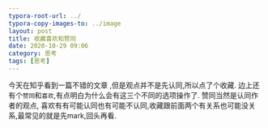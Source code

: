 ```yaml
---
typora-root-url: ../
typora-copy-images-to: ../image
layout: post
title: 收藏喜欢和赞同
date: 2020-10-29 09:06
category: 思考
tags: [思考]
---
```




今天在知乎看到一篇不错的文章 ,但是观点并不是先认同,所以点了个收藏. 边上还有个`赞同`和`喜欢`,有点明白为什么会有这三个不同的选项操作了. 赞同当然是认同作者的观点, 喜欢有有可能认同也有可能不认同,收藏跟前面两个有关系也可能没关系,最常见的就是先mark,回头再看.